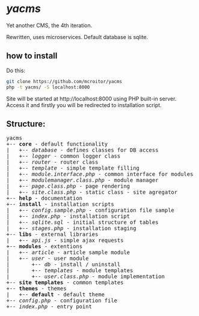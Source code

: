 # _yacms_

Yet another CMS, the 4th iteration.

Rewritten, uses microservices. Default database is sqlite.

## how to install

Do this:
```bash
git clone https://github.com/mcroitor/yacms
php -t yacms/ -S localhost:8000
```
Site will be started at http://localhost:8000 using PHP built-in server.
Access it and firstly you will be redirected to installation script.

## Structure:

<pre>yacms
+-- <b>core</b> - default functionality
|   +-- <i>database</i> - defines classes for DB access
|   +-- <i>logger</i> - common logger class
|   +-- <i>router</i> - router class
|   +-- <i>template</i> - simple template filling
|   +-- <i>module.interface.php</i> - common interface for modules
|   +-- <i>modulemanager.class.php</i> - module manager
|   +-- <i>page.class.php</i> - page rendering
|   +-- <i>site.class.php</i> - static class - site agregator
+-- <b>help</b> - documentation
+-- <b>install</b> - installation scripts
|   +-- <i>config.sample.php</i> - configuration file sample
|   +-- <i>index.php</i> - installation script
|   +-- <i>sqlite.sql</i> - initial structure of tables
|   +-- <i>stages.php</i> - installation staging
+-- <b>libs</b> - external libraries
|   +-- <i>api.js</i> - simple ajax requests
+-- <b>modules</b> - extentions
|   +-- <i>article</i> - article sample module
|   +-- <i>user</i> - user module
|       +-- <i>db</i> - install / uninstall
|       +-- <i>templates</i> - module templates
|       +-- <i>user.class.php</i> - module implementation
+-- <b>site templates</b> - common templates
+-- <b>themes</b> - themes
|   +-- <b>default</b> - default theme
+-- <i>config.php</i> - configuration file
+-- <i>index.php</i> - entry point
</pre>
